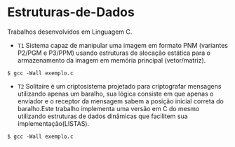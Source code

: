 # Estruturas-de-Dados

Trabalhos desenvolvidos em Linguagem C.
- `T1`  Sistema capaz de manipular uma imagem em formato PNM (variantes P2/PGM e P3/PPM) usando estruturas de alocação estática para o armazenamento da imagem em memória principal (vetor/matriz).
```
$ gcc -Wall exemplo.c  
```

- `T2` Solitaire é um criptosistema projetado para criptografar mensagens utilizando apenas um baralho, sua lógica consiste em que apenas o enviador e o receptor da mensagem sabem a posição inicial correta do baralho.Este trabalho implementa uma versão em C do mesmo utilizando estruturas de dados dinâmicas que facilitem sua implementação(LISTAS).

```
$ gcc -Wall exemplo.c  
```

